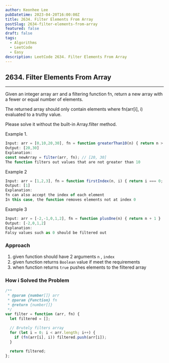 ```yaml
---
author: Keonhee Lee
pubDatetime: 2023-04-20T16:00:00Z
title: 2634. Filter Elements From Array
postSlug: 2634-filter-elements-from-array
featured: false
draft: false
tags:
  - Algorithms
  - LeetCode
  - Easy
description: LeetCode 2634. Filter Elements From Array
---
```


## 2634. Filter Elements From Array

---

Given an integer array arr and a filtering function fn, return a new array with a fewer or equal number of elements.

The returned array should only contain elements where fn(arr[i], i) evaluated to a truthy value.

Please solve it without the built-in Array.filter method.

Example 1.

```js
Input: arr = [0,10,20,30], fn = function greaterThan10(n) { return n > 10; }
Output: [20,30]
Explanation:
const newArray = filter(arr, fn); // [20, 30]
The function filters out values that are not greater than 10
```

Example 2

```js
Input: arr = [1,2,3], fn = function firstIndex(n, i) { return i === 0; }
Output: [1]
Explanation:
fn can also accept the index of each element
In this case, the function removes elements not at index 0
```

Example 3

```js
Input: arr = [-2,-1,0,1,2], fn = function plusOne(n) { return n + 1 }
Output: [-2,0,1,2]
Explanation:
Falsy values such as 0 should be filtered out
```

### Approach

1. given function should have 2 arguments `n` , `index`
2. given function returns `Boolean` value if meet the requirements
3. when function returns `true` pushes elements to the filtered array

### How i Solved the Problem

```js
/**
 * @param {number[]} arr
 * @param {Function} fn
 * @return {number[]}
 */
var filter = function (arr, fn) {
  let filtered = [];

  // Brutely filters array
  for (let i = 0; i < arr.length; i++) {
    if (fn(arr[i], i)) filtered.push(arr[i]);
  }

  return filtered;
};
```

